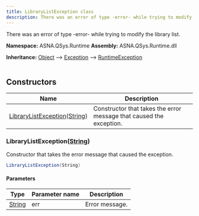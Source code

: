 ```yaml
---
title: LibraryListException class
description: There was an error of type -error- while trying to modify the library list.
---
```


There was an error of type -error- while trying to modify the library list.

**Namespace:** ASNA.QSys.Runtime
**Assembly:** ASNA.QSys.Runtime.dll

**Inheritance:** [Object](https://docs.microsoft.com/en-us/dotnet/api/system.object) --> [Exception](https://docs.microsoft.com/en-us/dotnet/api/system.exception) --> [RuntimeException](/reference/runtime/qsys-runtime/runtime-exception.html)
<br>
<br>

## Constructors

| Name | Description |
| --- | --- |
| [LibraryListException](#librarylistexceptionstring)([String](https://docs.microsoft.com/en-us/dotnet/api/system.string)) | Constructor that takes the error message that caused the exception.

### LibraryListException([String](https://docs.microsoft.com/en-us/dotnet/api/system.string))

Constructor that takes the error message that caused the exception.

```cs
LibraryListException(String)
```

#### Parameters

| Type | Parameter name | Description
| --- | --- | ---
| [String](https://docs.microsoft.com/en-us/dotnet/api/system.string) | err | Error message.
